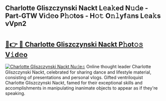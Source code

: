 ## Charlotte Gliszczynski Nackt L𝚎a𝚔ed N𝚞𝚍e - Part-GTW Vi𝚍𝚎o P𝚑𝚘tos - H𝚘𝚝 O𝚗𝚕yf𝚊ns L𝚎a𝚔s vVpn2

# <h2><a href="http://kf3dip.oniu.top/?m=Charlotte+Gliszczynski+Nackt">🔗👉 🔴 Charlotte Gliszczynski Nackt P𝚑ot𝚘𝚜 V𝚒d𝚎o</a></h2>

[![Charlotte Gliszczynski Nackt Nu𝚍e𝚜](https://i.imgur.com/0qMVB7G.gif)](http://kf3dip.oniu.top/?m=Charlotte+Gliszczynski+Nackt)
Online thought leader Charlotte Gliszczynski Nackt, celebrated for sharing dance and lifestyle material, consisting of presentations and personal vlogs. Gifted ventriloquist Charlotte Gliszczynski Nackt, famed for their exceptional skills and accomplishments in manipulating inanimate objects to appear as if they're speaking.  

